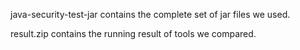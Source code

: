 java-security-test-jar contains the complete set of jar files we used.

result.zip contains the running result of tools we compared. 
